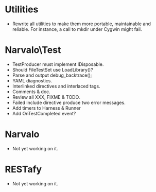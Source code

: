 Utilities
=========

* Rewrite all utilities to make them more portable, maintainable and reliable.
For instance, a call to mkdir under Cygwin might fail.

Narvalo\Test
============

* TestProducer must implement IDisposable.
* Should FileTestSet use LoadLibrary()?
* Parse and output debug_backtrace();
* YAML diagnostics.
* Interlinked directives and interlaced tags.
* Comments & doc.
* Review all XXX, FIXME & TODO.
* Failed include directive produce two error messages.
* Add timers to Harness & Runner
* Add OnTestCompleted event?

Narvalo
=======

* Not yet working on it.

RESTafy
=======

* Not yet working on it.



